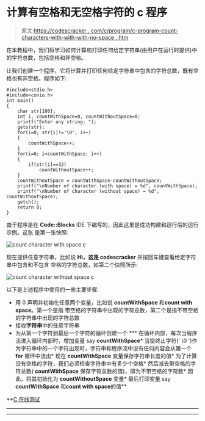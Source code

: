 # 计算有空格和无空格字符的 c 程序

> 原文:[https://codescracker . com/c/program/c-program-count-characters-with-with-with-no-space . htm](https://codescracker.com/c/program/c-program-count-characters-with-without-space.htm)

在本教程中，我们将学习如何计算和打印任何给定字符串(由用户在运行时提供)中的字符总数，包括空格和非空格。

让我们创建一个程序，它将计算并打印任何给定字符串中包含的字符总数，既有空格也有非空格。程序如下:

```
#include<stdio.h>
#include<conio.h>
int main()
{
    char str[100];
    int i, countWithSpace=0, countWithoutSpace=0;
    printf("Enter any string: ");
    gets(str);
    for(i=0; str[i]!='\0'; i++)
    {
        countWithSpace++;
    }
    for(i=0; i<countWithSpace; i++)
    {
        if(str[i]==32)
            countWithoutSpace++;
    }
    countWithoutSpace = countWithSpace-countWithoutSpace;
    printf("\nNumber of character (with space) = %d", countWithSpace);
    printf("\nNumber of character (without space) = %d", countWithoutSpace);
    getch();
    return 0;
}
```

由于程序是在 **Code::Blocks** IDE 下编写的，因此这里是成功构建和运行后的运行示例。这张 是第一张快照:

![count character with space c](../Images/9f8de9f05cc4f0a22f9222cd824a20a3.png)

现在提供任意字符串，比如说 **Hi，这是 codescracker** 并按回车键查看给定字符串中包含和不包含 空格的字符总数，如第二个快照所示:

![count character without space c](../Images/4aba1d62ac09c5eb40a20ba66d05e393.png)

以下是上述程序中使用的一些主要步骤:

*   用 0 声明并初始化任意两个变量，比如说 **countWithSpace** 和**count with space**。第一个是指 带空格的字符串中出现的字符总数，第二个是指不带空格的字符串中出现的字符总数
*   接收**字符串**中的任意字符串
*   为从第一个字符到最后一个字符的循环创建一个
***   在循环内部，每次当程序流进入循环内部时，增加变量 say **countWithSpace***   当空终止字符(' \0 ')作为字符串中的一个字符出现时，字符串和程序流中没有任何内容会从第一个 **for** 循环中流出*   现在 **countWithSpace** 变量保存字符串长度的值*   为了计算没有空格的字符，我们必须检查字符串中有多少个空格*   然后减去带空格的字符总数( **countWithSpace** 保存字符总数的值)，即为不带空格的字符数*   因此，将其初始化为 **countWithoutSpace** 变量*   最后打印变量 say **countWithSpace** 和**count with space**的值**

 **[C 在线测试](/exam/showtest.php?subid=2)

* * *

* * ***